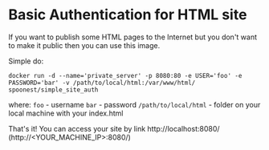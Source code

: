 # Basic Authentication for HTML site

 If you want to publish some HTML pages to the Internet but you don't want to make it public then you can use this image.
 
 Simple do:
 
    docker run -d --name='private_server' -p 8080:80 -e USER='foo' -e PASSWORD='bar' -v /path/to/local/html:/var/www/html/ spoonest/simple_site_auth
    
 where:
    `foo` - username
    `bar` - password
    `/path/to/local/html` - folder on your local machine with your index.html
    
That's it! You can access your site by link http://localhost:8080/ (http://<YOUR_MACHINE_IP>:8080/) 
